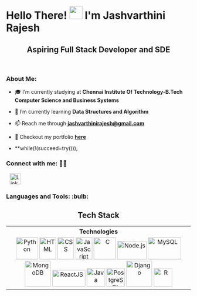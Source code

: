 <h1>Hello There! <img src="https://media.giphy.com/media/hvRJCLFzcasrR4ia7z/giphy.gif" width="35"> I'm Jashvarthini Rajesh</h1>
<h2 align="center">Aspiring Full Stack Developer and SDE</h2>

&nbsp;
&nbsp;


### About Me: 
- 🎓 I’m currently studying at **Chennai Institute Of Technology-B.Tech Computer Science and Business Systems**

- 🌱 I’m currently learning **Data Structures and Algorithm**

- 📫 Reach me through **jashvarthinirajesh@gmail.com**

- 🎯 Checkout my portfolio <a href="" target="_blank">**here**</a>

- **while(!(succeed=try()));

<h3 align="left">Connect with me: 👨‍💻</h3>
<p align="left">
<a href="www.linkedin.com/in/jashvarthini-rajesh-5a288b256" target="_blank">
  <img align="center" src="https://raw.githubusercontent.com/rahuldkjain/github-profile-readme-generator/master/src/images/icons/Social/linked-in-alt.svg" alt="LinkedIn - Jashvarthini Rajesh" height="30" width="30" hspace="10" />
</a>

</p>

<p align="left"> 
<h3> Languages and Tools: :bulb: </h3>
</p>
<div align="center">
  <h2>Tech Stack</h2>
  <table>
    <tr>
      <th>Technologies</th>
    </tr>
    <tr>
      <td align="center">
        <img width="60" height="60" src="https://github.com/jashvarthini18/jashvarthini18/blob/main/assets/95350584/ed1d6b1d-750f-4df7-8744-5f697e65b0fa.png?raw=true" alt="Python">
        <img width="45" height="60" src="https://github.com/jashvarthini18/jashvarthini18/blob/main/assets/95350584/0bafbe28-91e8-4d67-ac03-4660f2565802.png?raw=true" alt="HTML">
        <img width="45" height="60" src="https://github.com/jashvarthini18/jashvarthini18/blob/main/assets/95350584/32ba28de-7946-4183-8e70-41f085132a73.png?raw=true" alt="CSS">
        <img width="45" height="60" src="https://github.com/jashvarthini18/jashvarthini18/blob/main/assets/95350584/58e8bfe4-bf90-42e5-85d7-91b237a3e2bc.png?raw=true" alt="JavaScript">
        <img width="60" height="60" src="https://github.com/jashvarthini18/jashvarthini18/blob/main/assets/95350584/2a864905-cac2-4d9e-af99-7d7d9438684d.png?raw=true" alt="C">
        <img width="80" height="50" src="https://github.com/jashvarthini18/jashvarthini18/blob/main/assets/95350584/93dde305-345c-47f4-9d84-639af100a33e.png?raw=true" alt="Node.js">
        <img width="90" height="60" src="https://github.com/jashvarthini18/jashvarthini18/blob/main/assets/95350584/3960d02c-c89a-40fd-a90e-eb6cda4c34db.png?raw=true" alt="MySQL">
        <img width="70" height="70" src="https://github.com/jashvarthini18/jashvarthini18/blob/main/assets/95350584/17642cac-81b6-4233-8ebb-e6f5cb5536e0.png?raw=true" alt="MongoDB">
        <img width="90" height="45" src="https://upload.wikimedia.org/wikipedia/commons/thumb/a/a7/React-icon.svg/1200px-React-icon.svg.png" alt="ReactJS">
        <img width="50" height="50" src="https://www.vectorlogo.zone/logos/java/java-icon.svg" alt="Java">
        <img width="50" height="50" src="https://upload.wikimedia.org/wikipedia/commons/thumb/2/29/Postgresql_elephant.svg/768px-Postgresql_elephant.svg.png" alt="PostgreSQL">
        <img width="70" height="70" src="https://www.vectorlogo.zone/logos/djangoproject/djangoproject-ar21.svg" alt="Django">
        <img width="50" height="50" src="https://upload.wikimedia.org/wikipedia/commons/thumb/1/1b/R_logo.svg/724px-R_logo.svg.png" alt="R">
      </td>
    </tr>
  </table>
</div>
